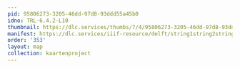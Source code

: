 ```yaml
---
pid: 95806273-3205-46dd-97d8-93ddd55a45b0
idno: TRL-6.4.2-L10
thumbnail: https://dlc.services/thumbs/7/4/95806273-3205-46dd-97d8-93ddd55a45b0/full/400,339/0/default.jpg
manifest: https://dlc.services/iiif-resource/delft/string1string2string3/kaartenproject-2007/TRL-6.4.2-L10
order: '353'
layout: map
collection: kaartenproject
---
```

